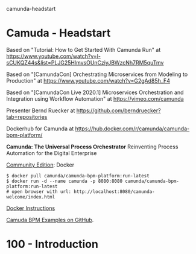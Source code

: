 camunda-headstart
# Camuda - Headstart

Based on "Tutorial: How to Get Started With Camunda Run" at https://www.youtube.com/watch?v=l-sCUKQZ44s&list=PLJG25HlmvsOUnCziyJBWzcNh7RM5quTmv

Based on "[CamundaCon] Orchestrating Microservices from Modeling to Production" at https://www.youtube.com/watch?v=G2gAd85h_F4

Based on "[CamundaCon Live 2020.1] Microservices Orchestration and Integration using Workflow Automation" at https://vimeo.com/camunda

Presenter Bernd Ruecker at https://github.com/berndruecker?tab=repositories

Dockerhub for Camunda at https://hub.docker.com/r/camunda/camunda-bpm-platform/

**Camunda: The Universal Process Orchestrator**
Reinventing Process Automation for the Digital Enterprise

[Community Edition](https://camunda.com/download/): Docker

```
$ docker pull camunda/camunda-bpm-platform:run-latest
$ docker run -d ‐‐name camunda -p 8080:8080 camunda/camunda-bpm-platform:run-latest
# open browser with url: http://localhost:8080/camunda-welcome/index.html
```

[Docker Instructions](https://docs.camunda.org/manual/latest/installation/docker/?__hstc=252030934.147812eae1d6e39e3329554164a413ce.1644772440934.1644772440934.1644772440934.1&__hssc=252030934.4.1644772440935&__hsfp=584605664)

[Camuda BPM Examples on GitHub](https://github.com/camunda/camunda-bpm-examples).

# 100 - Introduction

